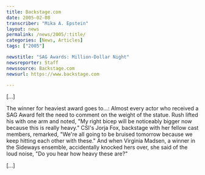 ```yaml
---
title: Backstage.com
date: 2005-02-08
transcriber: "Mika A. Epstein"
layout: news
permalink: /news/2005/:title/
categories: [News, Articles]
tags: ["2005"]

newstitle: "SAG Awards: Million-Dollar Night"
newsreporter: Staff
newssource: Backstage.com
newsurl: https://www.backstage.com

---
```

[...]

The winner for heaviest award goes to...: Almost every actor who received a SAG Award felt the need to comment on the weight of the statue. Rush lifted his with one arm and noted, "My right bicep will be noticeably bigger now because this is really heavy." CSI's Jorja Fox, backstage with her fellow cast members, remarked, "We're all going to be bruised tomorrow because we keep hitting each other with these." And when Virginia Madsen, a winner in the Sideways ensemble, accidentally knocked hers over, she said of the loud noise, "Do you hear how heavy these are?"

[...]

